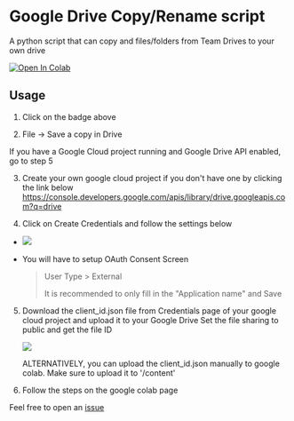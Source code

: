 # Google Drive Copy/Rename script
A python script that can copy and files/folders from Team Drives to your own drive

    
<a href="https://colab.research.google.com/github/RaymondSalim/google-drive-scripts/blob/master/Google%20Drive%20Scripts.ipynb\" target="_parent"><img src="https://colab.research.google.com/assets/colab-badge.svg" alt="Open In Colab"/></a>



## Usage
1. Click on the badge above

2. File -> Save a copy in Drive

If you have a Google Cloud project running and Google Drive API enabled, go to step 5

3. Create your own google cloud project if you don't have one by clicking the link below
    https://console.developers.google.com/apis/library/drive.googleapis.com?q=drive
    
4. Click on Create Credentials and follow the settings below
  - <img src="https://raw.githubusercontent.com/RaymondSalim/google-drive-downloader/master/src/1.png"/>

  - You will have to setup OAuth Consent Screen
   
       > User Type > External
       >
       > It is recommended to only fill in the "Application name" and Save
       
5. Download the client_id.json file from Credentials page of your google cloud project and upload it to your Google Drive
   Set the file sharing to public and get the file ID
     
     <img src="https://raw.githubusercontent.com/RaymondSalim/google-drive-downloader/master/src/3.png" />
     
    ALTERNATIVELY, you can upload the client_id.json manually to google colab. Make sure to upload it to '/content'
     
6. Follow the steps on the google colab page


Feel free to open an <a href="https://github.com/RaymondSalim/google-drive-downloader/issues">issue</a>
